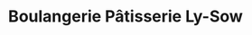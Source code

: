 ---
title: "Boulangerie Pâtisserie Ly-Sow"
url: /plerin/boulangerie-patisserie-ly-sow/
shop: Bäckerei
---